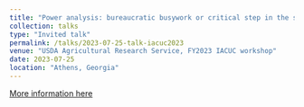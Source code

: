 ```yaml
---
title: "Power analysis: bureaucratic busywork or critical step in the scientific method? (virtual)"
collection: talks
type: "Invited talk"
permalink: /talks/2023-07-25-talk-iacuc2023
venue: "USDA Agricultural Research Service, FY2023 IACUC workshop"
date: 2023-07-25
location: "Athens, Georgia"
---
```


[More information here](https://usda-ree-ars.github.io/SEAStats/talks/power_analysis_talk.pdf)
